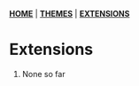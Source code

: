 [**HOME**](https://whatsvape69.github.io/FirefoxAddons/) | [**THEMES**](https://whatsvape69.github.io/FirefoxAddons/themes) | [**EXTENSIONS**](https://whatsvape69.github.io/FirefoxAddons/extensions)
# Extensions

1. None so far

